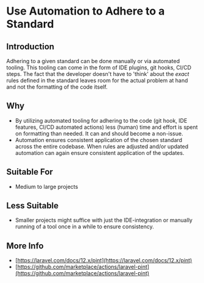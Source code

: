 # Use Automation to Adhere to a Standard

<a name="introduction"></a>
## Introduction

Adhering to a given standard can be done manually or via automated tooling. This tooling can come in the form of IDE plugins, git hooks, CI/CD steps. The fact that the developer doesn't have to 'think' about the *exact* rules defined in the standard leaves room for the actual problem at hand and not the formatting of the code itself.

<a name="why"></a>
## Why

- By utilizing automated tooling for adhering to the code (git hook, IDE features, CI/CD automated actions) less (human) time and effort is spent on formatting than needed. It can and should become a non-issue.  
- Automation ensures consistent application of the chosen standard across the entire codebase. When rules are adjusted and/or updated automation can again ensure consistent application of the updates.

<a name="suitable-for"></a>
## Suitable For

- Medium to large projects

<a name="less-suitable"></a>
## Less Suitable

- Smaller projects might suffice with just the IDE-integration or manually running of a tool once in a while to ensure consistency.

<a name="more-info"></a>
## More Info

- [https://laravel.com/docs/12.x/pint](https://laravel.com/docs/12.x/pint)  
- [https://github.com/marketplace/actions/laravel-pint](https://github.com/marketplace/actions/laravel-pint)
